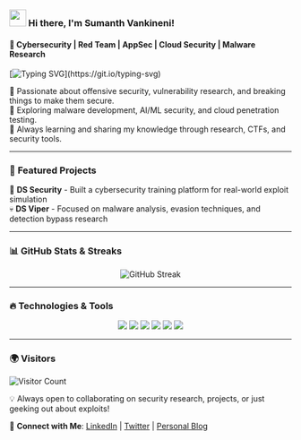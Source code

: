 ### <img src="https://media.giphy.com/media/hvRJCLFzcasrR4ia7z/giphy.gif" width="30px"> Hi there, I'm Sumanth Vankineni!

#### 🚀 Cybersecurity | Red Team | AppSec | Cloud Security | Malware Research

[![Typing SVG](https://readme-typing-svg.herokuapp.com?color=%23F70000&size=22&center=true&vCenter=true&lines=Security+Researcher;Red+Teamer;Cloud+Security;Malware+Analysis;Always+Learning!)](https://git.io/typing-svg)

🔹 Passionate about offensive security, vulnerability research, and breaking things to make them secure.  
🔹 Exploring malware development, AI/ML security, and cloud penetration testing.  
🔹 Always learning and sharing my knowledge through research, CTFs, and security tools.

---

### 🚀 **Featured Projects**

🚀 **DS Security** - Built a cybersecurity training platform for real-world exploit simulation  
💀 **DS Viper** - Focused on malware analysis, evasion techniques, and detection bypass research  

---

### 📊 **GitHub Stats & Streaks**

<p align="center">
  <img src="https://github-readme-streak-stats.herokuapp.com/?user=sumanthvankineni&theme=tokyonight" alt="GitHub Streak" />
</p>

---

### 🔥 **Technologies & Tools**
<p align="center">
  <img src="https://img.shields.io/badge/-Python-3776AB?style=flat&logo=python&logoColor=white">
  <img src="https://img.shields.io/badge/-Go-00ADD8?style=flat&logo=go&logoColor=white">
  <img src="https://img.shields.io/badge/-Java-007396?style=flat&logo=java&logoColor=white">
  <img src="https://img.shields.io/badge/-AWS-232F3E?style=flat&logo=amazon-aws&logoColor=white">
  <img src="https://img.shields.io/badge/-Terraform-623CE4?style=flat&logo=terraform&logoColor=white">
  <img src="https://img.shields.io/badge/-Burp%20Suite-FF8000?style=flat&logo=burp-suite&logoColor=white">
</p>

---

### 🌍 **Visitors**

![Visitor Count](https://komarev.com/ghpvc/?username=sumanthvankineni&color=blue&style=flat-square)

💡 Always open to collaborating on security research, projects, or just geeking out about exploits! 

🔗 **Connect with Me**: [LinkedIn](https://www.linkedin.com/in/sumanthvankineni/) | [Twitter](https://twitter.com/yourhandle) | [Personal Blog](https://yourblog.com)

